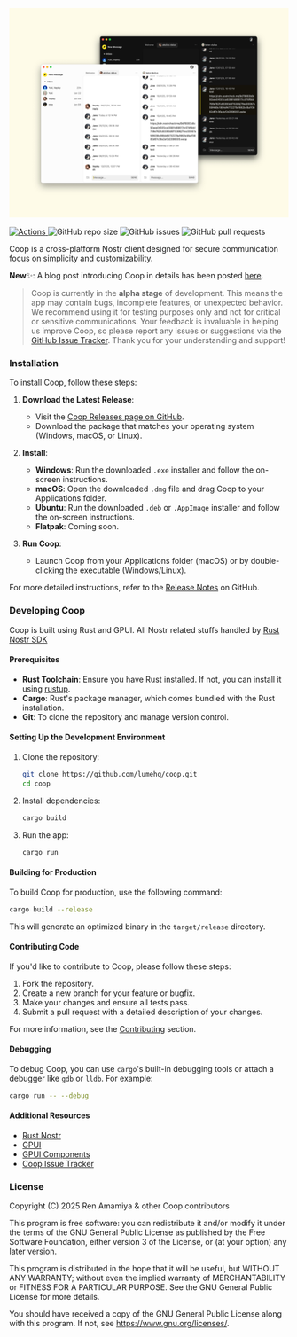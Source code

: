 ![CoopDemo](/docs/coop.jpg)

<p>
    <a href="https://github.com/lumehq/coop/actions/workflows/main.yml">
      <img alt="Actions" src="https://github.com/lumehq/coop/actions/workflows/main.yml/badge.svg">
    </a>
    <img alt="GitHub repo size" src="https://img.shields.io/github/repo-size/lumehq/coop">
    <img alt="GitHub issues" src="https://img.shields.io/github/issues-raw/lumehq/coop">
    <img alt="GitHub pull requests" src="https://img.shields.io/github/issues-pr/lumehq/coop">
</p>

Coop is a cross-platform Nostr client designed for secure communication focus on simplicity and customizability.

**New**✨: A blog post introducing Coop in details has been posted [here](#).

> Coop is currently in the **alpha stage** of development. This means the app may contain bugs, incomplete features, or unexpected behavior. We recommend using it for testing purposes only and not for critical or sensitive communications. Your feedback is invaluable in helping us improve Coop, so please report any issues or suggestions via the [GitHub Issue Tracker](https://github.com/lumehq/coop/issues). Thank you for your understanding and support!

### Installation

To install Coop, follow these steps:

1. **Download the Latest Release**:

   - Visit the [Coop Releases page on GitHub](https://github.com/lumehq/coop/releases).
   - Download the package that matches your operating system (Windows, macOS, or Linux).

2. **Install**:

   - **Windows**: Run the downloaded `.exe` installer and follow the on-screen instructions.
   - **macOS**: Open the downloaded `.dmg` file and drag Coop to your Applications folder.
   - **Ubuntu**: Run the downloaded `.deb` or `.AppImage` installer and follow the on-screen instructions.
   - **Flatpak**: Coming soon.

3. **Run Coop**:
   - Launch Coop from your Applications folder (macOS) or by double-clicking the executable (Windows/Linux).

For more detailed instructions, refer to the [Release Notes](#) on GitHub.

### Developing Coop

Coop is built using Rust and GPUI. All Nostr related stuffs handled by [Rust Nostr SDK](https://github.com/rust-nostr/nostr)

#### Prerequisites

- **Rust Toolchain**: Ensure you have Rust installed. If not, you can install it using [rustup](https://rustup.rs/).
- **Cargo**: Rust's package manager, which comes bundled with the Rust installation.
- **Git**: To clone the repository and manage version control.

#### Setting Up the Development Environment

1. Clone the repository:

   ```bash
   git clone https://github.com/lumehq/coop.git
   cd coop
   ```

2. Install dependencies:

   ```bash
   cargo build
   ```

3. Run the app:
   ```bash
   cargo run
   ```

#### Building for Production

To build Coop for production, use the following command:

```bash
cargo build --release
```

This will generate an optimized binary in the `target/release` directory.

#### Contributing Code

If you'd like to contribute to Coop, please follow these steps:

1. Fork the repository.
2. Create a new branch for your feature or bugfix.
3. Make your changes and ensure all tests pass.
4. Submit a pull request with a detailed description of your changes.

For more information, see the [Contributing](#contributing) section.

#### Debugging

To debug Coop, you can use `cargo`'s built-in debugging tools or attach a debugger like `gdb` or `lldb`. For example:

```bash
cargo run -- --debug
```

#### Additional Resources

- [Rust Nostr](https://github.com/rust-nostr/nostr/)
- [GPUI](https://www.gpui.rs/)
- [GPUI Components](https://github.com/longbridge/gpui-component/)
- [Coop Issue Tracker](https://github.com/lumehq/coop/issues/)

### License

Copyright (C) 2025 Ren Amamiya & other Coop contributors

This program is free software: you can redistribute it and/or modify it under the terms of the GNU General Public License as published by the Free Software Foundation, either version 3 of the License, or (at your option) any later version.

This program is distributed in the hope that it will be useful, but WITHOUT ANY WARRANTY; without even the implied warranty of MERCHANTABILITY or FITNESS FOR A PARTICULAR PURPOSE. See the GNU General Public License for more details.

You should have received a copy of the GNU General Public License along with this program. If not, see https://www.gnu.org/licenses/.
